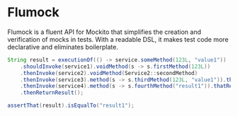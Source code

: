 # Flumock

Flumock is a fluent API for Mockito that simplifies the creation and verification of mocks in tests. With a readable DSL, it makes test code more declarative and eliminates boilerplate.

```java
String result = executionOf(() -> service.someMethod(123L, "value1"))
    .shouldInvoke(service1).voidMethod(s -> s.firstMethod(123L))
    .thenInvoke(service2).voidMethod(Service2::secondMethod)
    .thenInvoke(service3).method(s -> s.thirdMethod(123L, "value1")).thatReturn("result1")
    .thenInvoke(service4).method(s -> s.fourthMethod("result1")).thatReturn(true)
    .thenReturnResult();

assertThat(result).isEqualTo("result1");
```